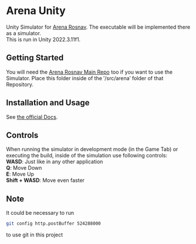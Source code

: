 # Arena Unity
Unity Simulator for [Arena Rosnav](https://github.com/Arena-Rosnav/arena-rosnav). The executable will be implemented there as a simulator.  
This is run in Unity 2022.3.11f1.

## Getting Started
You will need the [Arena Rosnav Main Repo](https://github.com/Arena-Rosnav/arena-rosnav) too if you want to use the Simulator.
Place this folder inside of the ′/src/arena′ folder of that Repository.

## Installation and Usage
See [the official Docs](https://arena-rosnav.readthedocs.io/en/latest/packages/unity/unity_simulator/).

## Controls
When running the simulator in development mode (in the Game Tab) or executing the build, inside of the simulation use following controls:  
**WASD**: Just like in any other application  
**Q**: Move Down  
**E**: Move Up  
**Shift + WASD**: Move even faster  

## Note
It could be necessary to run 
```bash
git config http.postBuffer 524288000
```
to use git in this project
